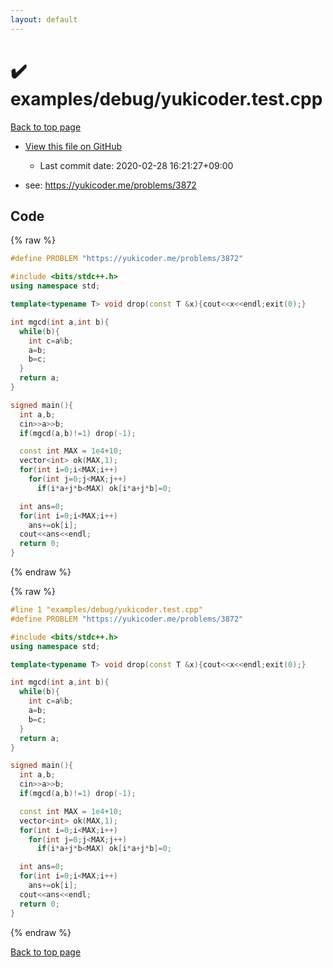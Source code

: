 ```yaml
---
layout: default
---
```


<!-- mathjax config similar to math.stackexchange -->
<script type="text/javascript" async
  src="https://cdnjs.cloudflare.com/ajax/libs/mathjax/2.7.5/MathJax.js?config=TeX-MML-AM_CHTML">
</script>
<script type="text/x-mathjax-config">
  MathJax.Hub.Config({
    TeX: { equationNumbers: { autoNumber: "AMS" }},
    tex2jax: {
      inlineMath: [ ['$','$'] ],
      processEscapes: true
    },
    "HTML-CSS": { matchFontHeight: false },
    displayAlign: "left",
    displayIndent: "2em"
  });
</script>

<script type="text/javascript" src="https://cdnjs.cloudflare.com/ajax/libs/jquery/3.4.1/jquery.min.js"></script>
<script src="https://cdn.jsdelivr.net/npm/jquery-balloon-js@1.1.2/jquery.balloon.min.js" integrity="sha256-ZEYs9VrgAeNuPvs15E39OsyOJaIkXEEt10fzxJ20+2I=" crossorigin="anonymous"></script>
<script type="text/javascript" src="../../../assets/js/copy-button.js"></script>
<link rel="stylesheet" href="../../../assets/css/copy-button.css" />


# :heavy_check_mark: examples/debug/yukicoder.test.cpp

<a href="../../../index.html">Back to top page</a>

* <a href="{{ site.github.repository_url }}/blob/master/examples/debug/yukicoder.test.cpp">View this file on GitHub</a>
    - Last commit date: 2020-02-28 16:21:27+09:00


* see: <a href="https://yukicoder.me/problems/3872">https://yukicoder.me/problems/3872</a>


## Code

<a id="unbundled"></a>
{% raw %}
```cpp
#define PROBLEM "https://yukicoder.me/problems/3872"

#include <bits/stdc++.h>
using namespace std;

template<typename T> void drop(const T &x){cout<<x<<endl;exit(0);}

int mgcd(int a,int b){
  while(b){
    int c=a%b;
    a=b;
    b=c;
  }
  return a;
}

signed main(){
  int a,b;
  cin>>a>>b;
  if(mgcd(a,b)!=1) drop(-1);

  const int MAX = 1e4+10;
  vector<int> ok(MAX,1);
  for(int i=0;i<MAX;i++)
    for(int j=0;j<MAX;j++)
      if(i*a+j*b<MAX) ok[i*a+j*b]=0;

  int ans=0;
  for(int i=0;i<MAX;i++)
    ans+=ok[i];
  cout<<ans<<endl;
  return 0;
}

```
{% endraw %}

<a id="bundled"></a>
{% raw %}
```cpp
#line 1 "examples/debug/yukicoder.test.cpp"
#define PROBLEM "https://yukicoder.me/problems/3872"

#include <bits/stdc++.h>
using namespace std;

template<typename T> void drop(const T &x){cout<<x<<endl;exit(0);}

int mgcd(int a,int b){
  while(b){
    int c=a%b;
    a=b;
    b=c;
  }
  return a;
}

signed main(){
  int a,b;
  cin>>a>>b;
  if(mgcd(a,b)!=1) drop(-1);

  const int MAX = 1e4+10;
  vector<int> ok(MAX,1);
  for(int i=0;i<MAX;i++)
    for(int j=0;j<MAX;j++)
      if(i*a+j*b<MAX) ok[i*a+j*b]=0;

  int ans=0;
  for(int i=0;i<MAX;i++)
    ans+=ok[i];
  cout<<ans<<endl;
  return 0;
}

```
{% endraw %}

<a href="../../../index.html">Back to top page</a>

